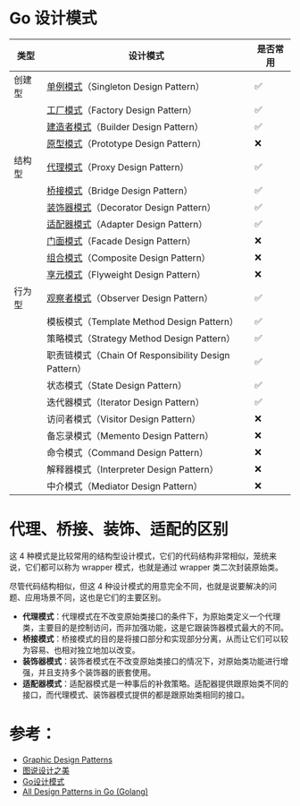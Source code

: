 # Go 设计模式

| 类型     | 设计模式                                                 | 是否常用   |
| -------- | ------------------------------------------------------   | ---------- |
| 创建型   | [单例模式](./01_singleton)（Singleton Design Pattern）   | ✅         |
|          | [工厂模式](./02_factory)（Factory Design Pattern）       | ✅         |
|          | [建造者模式](./03_builder)（Builder Design Pattern）     | ✅         |
|          | [原型模式](./04_prototype)（Prototype Design Pattern）   | ❌         |
| 结构型   | [代理模式](./05_proxy)（Proxy Design Pattern）           | ✅         |
|          | [桥接模式](./06_bridge)（Bridge Design Pattern）         | ✅         |
|          | [装饰器模式](./07_decorator)（Decorator Design Pattern） | ✅         |
|          | [适配器模式](./08_adapter)（Adapter Design Pattern）     | ✅         |
|          | [门面模式](./09_facade)（Facade Design Pattern）         | ❌         |
|          | [组合模式](./10_composite)（Composite Design Pattern）   | ❌         |
|          | [享元模式](./11_flyweight)（Flyweight Design Pattern）   | ❌         |
| 行为型   | [观察者模式](./12_observer)（Observer Design Pattern）   | ✅         |
|          | 模板模式（Template Method Design Pattern）               | ✅         |
|          | 策略模式（Strategy Method Design Pattern）               | ✅         |
|          | 职责链模式（Chain Of Responsibility Design Pattern）     | ✅         |
|          | 状态模式（State Design Pattern）                         | ✅         |
|          | 迭代器模式（Iterator Design Pattern）                    | ✅         |
|          | 访问者模式（Visitor Design Pattern）                     | ❌         |
|          | 备忘录模式（Memento Design Pattern）                     | ❌         |
|          | 命令模式（Command Design Pattern）                       | ❌         |
|          | 解释器模式（Interpreter Design Pattern）                 | ❌         |
|          | 中介模式（Mediator Design Pattern）                      | ❌         |

# 代理、桥接、装饰、适配的区别

这 4 种模式是比较常用的结构型设计模式，它们的代码结构非常相似，笼统来说，它们都可以称为 wrapper 模式，也就是通过 wrapper 类二次封装原始类。

尽管代码结构相似，但这 4 种设计模式的用意完全不同，也就是说要解决的问题、应用场景不同，这也是它们的主要区别。

- **代理模式**：代理模式在不改变原始类接口的条件下，为原始类定义一个代理类，主要目的是控制访问，而非加强功能，这是它跟装饰器模式最大的不同。
- **桥接模式**：桥接模式的目的是将接口部分和实现部分分离，从而让它们可以较为容易、也相对独立地加以改变。
- **装饰器模式**：装饰者模式在不改变原始类接口的情况下，对原始类功能进行增强，并且支持多个装饰器的嵌套使用。
- **适配器模式**：适配器模式是一种事后的补救策略。适配器提供跟原始类不同的接口，而代理模式、装饰器模式提供的都是跟原始类相同的接口。

# 参考：

- [Graphic Design Patterns](https://design-patterns.readthedocs.io/zh_CN/latest/index.html)
- [图说设计之美](https://time.geekbang.org/column/intro/100039001?tab=catalog)
- [Go设计模式](https://lailin.xyz/post/go-design-pattern.html)
- [All Design Patterns in Go (Golang)](https://golangbyexample.com/all-design-patterns-golang/)

